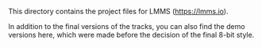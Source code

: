 This directory contains the project files for LMMS (https://lmms.io).

In addition to the final versions of the tracks, you can also find the demo
versions here, which were made before the decision of the final 8-bit style.

